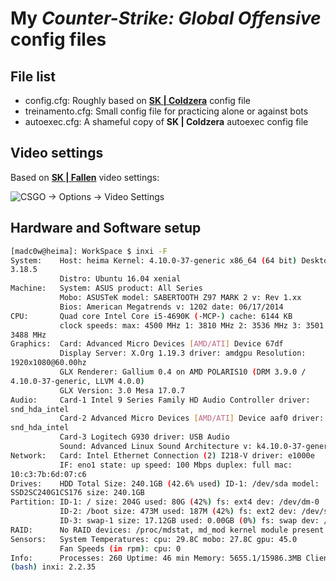 # My *Counter-Strike: Global Offensive* config files

## File list

* config.cfg: Roughly based on [**SK | Coldzera**](https://go.twitch.tv/coldzin) config file
* treinamento.cfg: Small config file for practicing alone or against bots
* autoexec.cfg: A shameful copy of **SK | Coldzera** autoexec config file

## Video settings

Based on [**SK | Fallen**](https://go.twitch.tv/gafallen) video settings:

![CSGO -> Options -> Video
Settings](/images/videosettings.jpg)

## Hardware and Software setup

```bash
[madc0w@heima]: WorkSpace $ inxi -F
System:    Host: heima Kernel: 4.10.0-37-generic x86_64 (64 bit) Desktop: Gnome
3.18.5
           Distro: Ubuntu 16.04 xenial
Machine:   System: ASUS product: All Series
           Mobo: ASUSTeK model: SABERTOOTH Z97 MARK 2 v: Rev 1.xx
           Bios: American Megatrends v: 1202 date: 06/17/2014
CPU:       Quad core Intel Core i5-4690K (-MCP-) cache: 6144 KB
           clock speeds: max: 4500 MHz 1: 3810 MHz 2: 3536 MHz 3: 3501 MHz 4:
3488 MHz
Graphics:  Card: Advanced Micro Devices [AMD/ATI] Device 67df
           Display Server: X.Org 1.19.3 driver: amdgpu Resolution:
1920x1080@60.00hz
           GLX Renderer: Gallium 0.4 on AMD POLARIS10 (DRM 3.9.0 /
4.10.0-37-generic, LLVM 4.0.0)
           GLX Version: 3.0 Mesa 17.0.7
Audio:     Card-1 Intel 9 Series Family HD Audio Controller driver:
snd_hda_intel
           Card-2 Advanced Micro Devices [AMD/ATI] Device aaf0 driver:
snd_hda_intel
           Card-3 Logitech G930 driver: USB Audio
           Sound: Advanced Linux Sound Architecture v: k4.10.0-37-generic
Network:   Card: Intel Ethernet Connection (2) I218-V driver: e1000e
           IF: eno1 state: up speed: 100 Mbps duplex: full mac:
10:c3:7b:6d:07:c6
Drives:    HDD Total Size: 240.1GB (42.6% used) ID-1: /dev/sda model:
SSD2SC240G1CS176 size: 240.1GB
Partition: ID-1: / size: 204G used: 80G (42%) fs: ext4 dev: /dev/dm-0
           ID-2: /boot size: 473M used: 187M (42%) fs: ext2 dev: /dev/sda2
           ID-3: swap-1 size: 17.12GB used: 0.00GB (0%) fs: swap dev: /dev/dm-2
RAID:      No RAID devices: /proc/mdstat, md_mod kernel module present
Sensors:   System Temperatures: cpu: 29.8C mobo: 27.8C gpu: 45.0
           Fan Speeds (in rpm): cpu: 0
Info:      Processes: 260 Uptime: 46 min Memory: 5655.1/15986.3MB Client: Shell
(bash) inxi: 2.2.35
```
